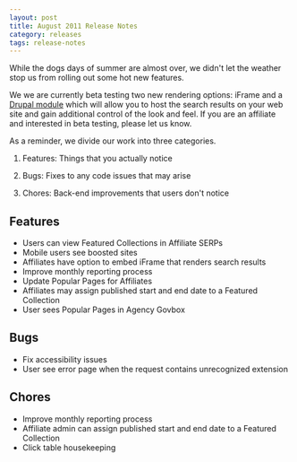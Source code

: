 ```yaml
---
layout: post
title: August 2011 Release Notes
category: releases
tags: release-notes
---
```


While the dogs days of summer are almost over, we didn't let the weather stop us from rolling out some hot new features.

We we are currently beta testing two new rendering options: iFrame and a [Drupal module](https://drupal.org/project/USASearch) which will allow you to host the search results on your web site and gain additional control of the look and feel. If you are an affiliate and interested in beta testing, please let us know.

As a reminder, we divide our work into three categories.

1) Features: Things that you actually notice

2) Bugs: Fixes to any code issues that may arise

3) Chores: Back-end improvements that users don't notice

## Features

* Users can view Featured Collections in Affiliate SERPs
* Mobile users see boosted sites
* Affiliates have option to embed iFrame that renders search results
* Improve monthly reporting process
* Update Popular Pages for Affiliates
* Affiliates may assign published start and end date to a Featured Collection
* User sees Popular Pages in Agency Govbox

## Bugs

* Fix accessibility issues
* User see error page when the request contains unrecognized extension 

## Chores

* Improve monthly reporting process
* Affiliate admin can assign published start and end date to a Featured Collection
* Click table housekeeping